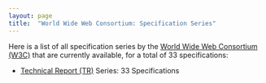 ```yaml
---
layout: page
title:  "World Wide Web Consortium: Specification Series"
---
```


Here is a list of all specification series by the [World Wide Web Consortium (W3C)](http://www.w3.org/) that are currently available, for a total of 33 specifications:

  * [Technical Report (TR)](TR) Series: 33 Specifications
